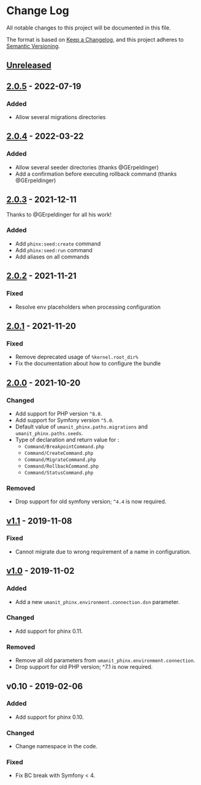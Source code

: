 # Change Log

All notable changes to this project will be documented in this file.

The format is based on [Keep a Changelog](https://keepachangelog.com/en/1.0.0/), and this project adheres
to [Semantic Versioning](https://semver.org/spec/v2.0.0.html).

## [Unreleased]

## [2.0.5] - 2022-07-19

### Added

- Allow several migrations directories

## [2.0.4] - 2022-03-22

### Added

- Allow several seeder directories (thanks @GErpeldinger)
- Add a confirmation before executing rollback command (thanks @GErpeldinger)

## [2.0.3] - 2021-12-11

Thanks to @GErpeldinger for all his work!

### Added

- Add `phinx:seed:create` command
- Add `phinx:seed:run` command
- Add aliases on all commands

## [2.0.2] - 2021-11-21

### Fixed

- Resolve env placeholders when processing configuration

## [2.0.1] - 2021-11-20

### Fixed

- Remove deprecated usage of `%kernel.root_dir%`
- Fix the documentation about how to configure the bundle

## [2.0.0] - 2021-10-20

### Changed

- Add support for PHP version `^8.0`.
- Add support for Symfony version `^5.0`.
- Default value of `umanit_phinx.paths.migrations` and `umanit_phinx.paths.seeds`.
- Type of declaration and return value for :
    - `Command/BreakpointCommand.php`
    - `Command/CreateCommand.php`
    - `Command/MigrateCommand.php`
    - `Command/RollbackCommand.php`
    - `Command/StatusCommand.php`

### Removed

- Drop support for old symfony version; `^4.4` is now required.

## [v1.1] - 2019-11-08

### Fixed

- Cannot migrate due to wrong requirement of a name in configuration.

## [v1.0] - 2019-11-02

### Added

- Add a new `umanit_phinx.environment.connection.dsn` parameter.

### Changed

- Add support for phinx 0.11.

### Removed

- Remove all old parameters from `umanit_phinx.environment.connection`.
- Drop support for old PHP version; ^7.1 is now required.

## v0.10 - 2019-02-06

### Added

- Add support for phinx 0.10.

### Changed

- Change namespace in the code.

### Fixed

- Fix BC break with Symfony < 4.

[v1.0]: https://github.com/umanit/phinx-bundle/compare/v0.10...v1.0

[v1.1]: https://github.com/umanit/phinx-bundle/compare/v1.0...v1.1

[2.0.0]: https://github.com/umanit/phinx-bundle/compare/v1.1...2.0.0

[2.0.1]: https://github.com/umanit/phinx-bundle/compare/2.0.0...2.0.1

[2.0.2]: https://github.com/umanit/phinx-bundle/compare/2.0.1...2.0.2

[2.0.3]: https://github.com/umanit/phinx-bundle/compare/2.0.2...2.0.3

[2.0.4]: https://github.com/umanit/phinx-bundle/compare/2.0.3...2.0.4

[2.0.5]: https://github.com/umanit/phinx-bundle/compare/2.0.4...2.0.5

[Unreleased]: https://github.com/umanit/phinx-bundle/compare/2.0.5...master
